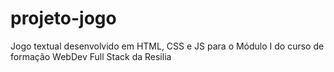 # projeto-jogo
Jogo textual desenvolvido em HTML, CSS e JS para o Módulo I do curso de formação WebDev Full Stack da Resilia
